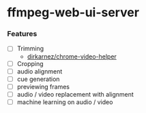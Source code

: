 ffmpeg-web-ui-server
====================
### Features
- [ ] Trimming
  - [dirkarnez/chrome-video-helper](https://github.com/dirkarnez/chrome-video-helper)
- [ ] Cropping
- [ ] audio alignment
- [ ] cue generation
- [ ] previewing frames
- [ ] audio / video replacement with alignment
- [ ] machine learning on audio / video
